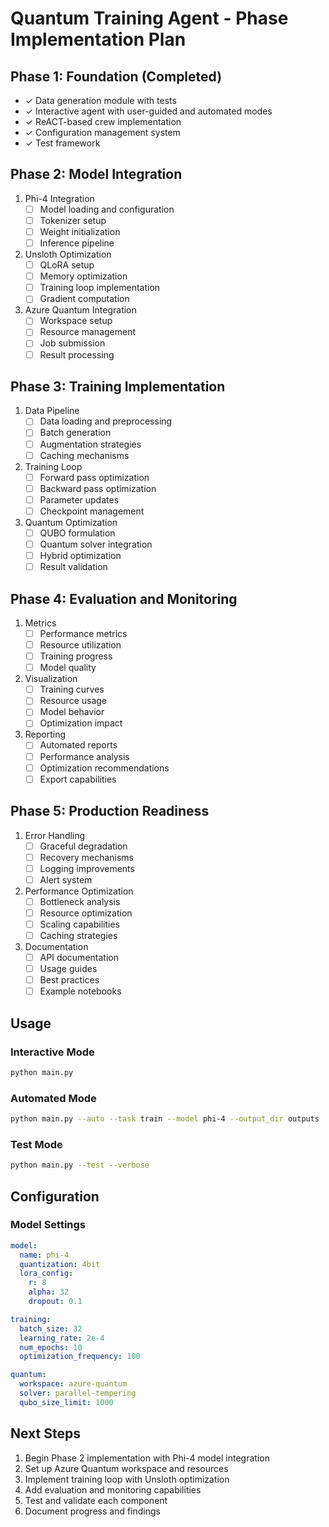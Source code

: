 # Quantum Training Agent - Phase Implementation Plan

## Phase 1: Foundation (Completed)
- ✓ Data generation module with tests
- ✓ Interactive agent with user-guided and automated modes
- ✓ ReACT-based crew implementation
- ✓ Configuration management system
- ✓ Test framework

## Phase 2: Model Integration
1. Phi-4 Integration
   - [ ] Model loading and configuration
   - [ ] Tokenizer setup
   - [ ] Weight initialization
   - [ ] Inference pipeline

2. Unsloth Optimization
   - [ ] QLoRA setup
   - [ ] Memory optimization
   - [ ] Training loop implementation
   - [ ] Gradient computation

3. Azure Quantum Integration
   - [ ] Workspace setup
   - [ ] Resource management
   - [ ] Job submission
   - [ ] Result processing

## Phase 3: Training Implementation
1. Data Pipeline
   - [ ] Data loading and preprocessing
   - [ ] Batch generation
   - [ ] Augmentation strategies
   - [ ] Caching mechanisms

2. Training Loop
   - [ ] Forward pass optimization
   - [ ] Backward pass optimization
   - [ ] Parameter updates
   - [ ] Checkpoint management

3. Quantum Optimization
   - [ ] QUBO formulation
   - [ ] Quantum solver integration
   - [ ] Hybrid optimization
   - [ ] Result validation

## Phase 4: Evaluation and Monitoring
1. Metrics
   - [ ] Performance metrics
   - [ ] Resource utilization
   - [ ] Training progress
   - [ ] Model quality

2. Visualization
   - [ ] Training curves
   - [ ] Resource usage
   - [ ] Model behavior
   - [ ] Optimization impact

3. Reporting
   - [ ] Automated reports
   - [ ] Performance analysis
   - [ ] Optimization recommendations
   - [ ] Export capabilities

## Phase 5: Production Readiness
1. Error Handling
   - [ ] Graceful degradation
   - [ ] Recovery mechanisms
   - [ ] Logging improvements
   - [ ] Alert system

2. Performance Optimization
   - [ ] Bottleneck analysis
   - [ ] Resource optimization
   - [ ] Scaling capabilities
   - [ ] Caching strategies

3. Documentation
   - [ ] API documentation
   - [ ] Usage guides
   - [ ] Best practices
   - [ ] Example notebooks

## Usage

### Interactive Mode
```bash
python main.py
```

### Automated Mode
```bash
python main.py --auto --task train --model phi-4 --output_dir outputs
```

### Test Mode
```bash
python main.py --test --verbose
```

## Configuration

### Model Settings
```yaml
model:
  name: phi-4
  quantization: 4bit
  lora_config:
    r: 8
    alpha: 32
    dropout: 0.1

training:
  batch_size: 32
  learning_rate: 2e-4
  num_epochs: 10
  optimization_frequency: 100

quantum:
  workspace: azure-quantum
  solver: parallel-tempering
  qubo_size_limit: 1000
```

## Next Steps
1. Begin Phase 2 implementation with Phi-4 model integration
2. Set up Azure Quantum workspace and resources
3. Implement training loop with Unsloth optimization
4. Add evaluation and monitoring capabilities
5. Test and validate each component
6. Document progress and findings